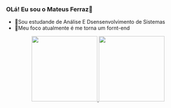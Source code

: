 ### OLá! Eu sou o Mateus Ferraz👋

- 🔭Sou estudande de Análise E Dsensenvolvimento de Sistemas 
- 🌱Meu foco  atualmente é me torna um fornt-end
<div align="center">
  <a href="https://github.com/mateusfilipeferraz/MateusFilipeFerraz">
  <img height="180em" src="https://github-readme-stats.vercel.app/api?username=mateusfilipeferraz&show_icons=true&theme=merko&include_all_commits=true&count_private=true"/>
  <img height="180em" src="https://github-readme-stats.vercel.app/api/top-langs/?username=mateusfilipeferraz&layout=compact&langs_count=7&theme=merko"/>
</div>
